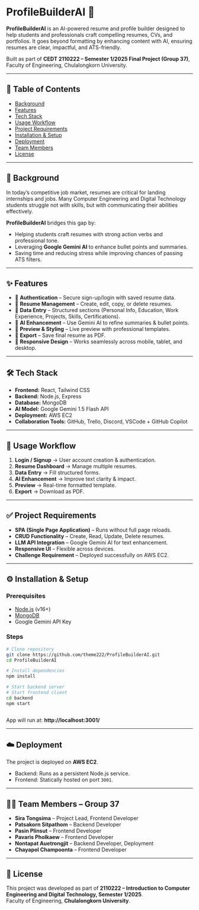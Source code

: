 # ProfileBuilderAI 🚀  

**ProfileBuilderAI** is an AI-powered resume and profile builder designed to help students and professionals craft compelling resumes, CVs, and portfolios. It goes beyond formatting by enhancing content with AI, ensuring resumes are clear, impactful, and ATS-friendly.  

Built as part of **CEDT 2110222 – Semester 1/2025 Final Project (Group 37)**, Faculty of Engineering, Chulalongkorn University.  

---

## 📌 Table of Contents  
- [Background](#-background)  
- [Features](#-features)  
- [Tech Stack](#-tech-stack)  
- [Usage Workflow](#-usage-workflow)  
- [Project Requirements](#-project-requirements)  
- [Installation & Setup](#-installation--setup)  
- [Deployment](#-deployment)  
- [Team Members](#-team-members)  
- [License](#-license)  

---

## 📖 Background  
In today’s competitive job market, resumes are critical for landing internships and jobs. Many Computer Engineering and Digital Technology students struggle not with skills, but with communicating their abilities effectively.  

**ProfileBuilderAI** bridges this gap by:  
- Helping students craft resumes with strong action verbs and professional tone.  
- Leveraging **Google Gemini AI** to enhance bullet points and summaries.  
- Saving time and reducing stress while improving chances of passing ATS filters.  

---

## ✨ Features  
- 🔑 **Authentication** – Secure sign-up/login with saved resume data.  
- 📂 **Resume Management** – Create, edit, copy, or delete resumes.  
- 📝 **Data Entry** – Structured sections (Personal Info, Education, Work Experience, Projects, Skills, Certifications).  
- 🤖 **AI Enhancement** – Use Gemini AI to refine summaries & bullet points.  
- 👀 **Preview & Styling** – Live preview with professional templates.  
- 💾 **Export** – Save final resume as PDF.  
- 📱 **Responsive Design** – Works seamlessly across mobile, tablet, and desktop.  

---

## 🛠 Tech Stack  
- **Frontend:** React, Tailwind CSS  
- **Backend:** Node.js, Express  
- **Database:** MongoDB  
- **AI Model:** Google Gemini 1.5 Flash API  
- **Deployment:** AWS EC2  
- **Collaboration Tools:** GitHub, Trello, Discord, VSCode + GitHub Copilot  

---

## 🔄 Usage Workflow  
1. **Login / Signup** → User account creation & authentication.  
2. **Resume Dashboard** → Manage multiple resumes.  
3. **Data Entry** → Fill structured forms.  
4. **AI Enhancement** → Improve text clarity & impact.  
5. **Preview** → Real-time formatted template.  
6. **Export** → Download as PDF.  

---

## ✅ Project Requirements  
- **SPA (Single Page Application)** – Runs without full page reloads.  
- **CRUD Functionality** – Create, Read, Update, Delete resumes.  
- **LLM API Integration** – Google Gemini AI for text enhancement.  
- **Responsive UI** – Flexible across devices.  
- **Challenge Requirement** – Deployed successfully on AWS EC2.  

---

## ⚙️ Installation & Setup  

### Prerequisites  
- [Node.js](https://nodejs.org/) (v16+)  
- [MongoDB](https://www.mongodb.com/)  
- Google Gemini API Key  

### Steps  
```bash
# Clone repository
git clone https://github.com/theme222/ProfileBuilderAI.git
cd ProfileBuilderAI

# Install dependencies
npm install

# Start backend server
# Start frontend client
cd backend
npm start



```

App will run at: **http://localhost:3001/**  

---

## ☁️ Deployment  
The project is deployed on **AWS EC2**.  
- Backend: Runs as a persistent Node.js service.  
- Frontend: Statically hosted on port `3001`.  

---

## 👩‍💻 Team Members – Group 37  
- **Sira Tongsima** – Project Lead, Frontend Developer  
- **Patsakorn Sitpathom** – Backend Developer  
- **Pasin Plinsut** – Frontend Developer  
- **Pavaris Pholkaew** – Frontend Developer  
- **Nontapat Auetrongjit** – Backend Developer, Deployment 
- **Chayapol Champoonta** – Frontend Developer  

---

## 📜 License  
This project was developed as part of **2110222 – Introduction to Computer Engineering and Digital Technology, Semester 1/2025**.  
Faculty of Engineering, **Chulalongkorn University**.  

